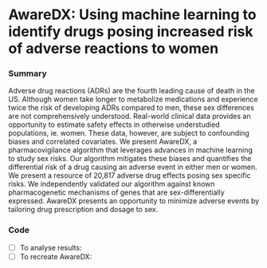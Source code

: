 # AwareDX: Using machine learning to identify drugs posing increased risk of adverse reactions to women

### Summary

Adverse drug reactions (ADRs) are the fourth leading cause of death in the US. Although women take longer to metabolize medications and experience twice the risk of developing ADRs compared to men, these sex differences are not comprehensively understood. Real-world clinical data provides an opportunity to estimate safety effects in otherwise understudied populations, ie. women. These data, however, are subject to confounding biases and correlated covariates. We present AwareDX, a pharmacovigilance algorithm that leverages advances in machine learning to study sex risks. Our algorithm mitigates these biases and quantifies the differential risk of a drug causing an adverse event in either men or women. We present a resource of 20,817 adverse drug effects posing sex specific risks. We independently validated our algorithm against known pharmacogenetic mechanisms of genes that are sex-differentially expressed. AwareDX presents an opportunity to minimize adverse events by tailoring drug prescription and dosage to sex.

### Code

- [ ] To analyse results: 
- [ ] To recreate AwareDX: 
